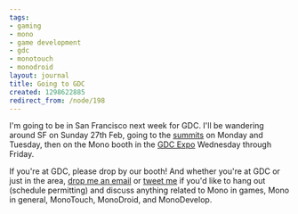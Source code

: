 ```yaml
---
tags:
- gaming
- mono
- game development
- gdc
- monotouch
- monodroid
layout: journal
title: Going to GDC
created: 1298622885
redirect_from: /node/198
---
```

I'm going to be in San Francisco next week for GDC. I'll be wandering around SF on Sunday 27th Feb, going to the <a href="http://gdconf.com/conference/summits.html">summits</a> on Monday and Tuesday, then on the Mono booth in the <a href="http://gdconf.com/expo/">GDC Expo</a> Wednesday through Friday.<!--break-->

If you're at GDC, please drop by our booth! And whether you're at GDC or just in the area, <a href="http://mjhutchinson.com/contact">drop me an email</a> or <a href="http://twitter.com/mjhutchinson">tweet me</a> if you'd like to hang out (schedule permitting) and discuss anything related to Mono in games, Mono in general, MonoTouch, MonoDroid, and MonoDevelop.